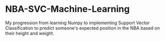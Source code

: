 # NBA-SVC-Machine-Learning
My progression from learning Numpy to implementing Support Vector Classification to predict someone's expected position in the NBA based on their height and weight.

